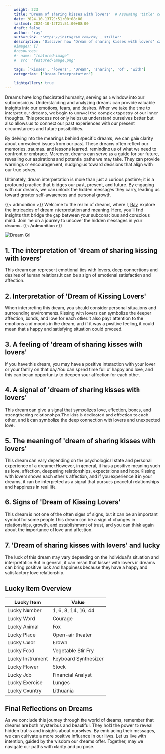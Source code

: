 ```yaml
---
    weight: 223
    title: "Dream of sharing kisses with lovers"  # Assuming 'title' column exists
    date: 2024-10-13T21:51:00+08:00
    lastmod: 2024-10-13T21:51:00+08:00
    draft: false
    author: "ray"
    authorLink: "https://instagram.com/ray._.atelier"
    description: "Discover how 'Dream of sharing kisses with lovers' can interpret your future and uncover its significant meanings in your life."
    #images: []
    #resources:
    #- name: "featured-image"
    #  src: "featured-image.png"
    
    tags: ['kisses', 'lovers', 'Dream', 'sharing', 'of', 'with']
    categories: ["Dream Interpretation"]
    
    lightgallery: true
---
```

    
Dreams have long fascinated humanity, serving as a window into our subconscious. Understanding and analyzing dreams can provide valuable insights into our emotions, fears, and desires. When we take the time to interpret our dreams, we begin to unravel the complex tapestry of our inner thoughts. This process not only helps us understand ourselves better but also allows us to connect our past experiences with our present circumstances and future possibilities.

By delving into the meanings behind specific dreams, we can gain clarity about unresolved issues from our past. These dreams often reflect our memories, traumas, and lessons learned, reminding us of what we need to confront or embrace. Moreover, dreams can serve as a guide for our future, revealing our aspirations and potential paths we may take. They can provide warnings or encouragement, nudging us toward decisions that align with our true selves.

Ultimately, dream interpretation is more than just a curious pastime; it is a profound practice that bridges our past, present, and future. By engaging with our dreams, we can unlock the hidden messages they carry, leading us toward greater self-awareness and personal growth.

{{< admonition >}}
Welcome to the realm of dreams, where I, [Ray](https://instagram.com/ray._.atelier), explore the intricacies of dream interpretation and meaning. Here, you’ll find insights that bridge the gap between your subconscious and conscious mind. Join me on a journey to uncover the hidden messages in your dreams.
{{< /admonition >}}

![Dream Grl](https://cdn.pixabay.com/photo/2017/11/02/03/35/gothic-2910057_1280.jpg "Dream Grl")

## 1. The interpretation of 'dream of sharing kissing with lovers'
This dream can represent emotional ties with lovers, deep connections and desires of human relations.It can be a sign of emotional satisfaction and affection.

## 2. Interpretation of 'Dream of Kissing Lovers'
When interpreting this dream, you should consider personal situations and surrounding environments.Kissing with lovers can symbolize the deeper affection, bonds, and love for each other.It also pays attention to the emotions and moods in the dream, and if it was a positive feeling, it could mean that a happy and satisfying situation could proceed.

## 3. A feeling of 'dream of sharing kisses with lovers'
If you have this dream, you may have a positive interaction with your lover or your family on that day.You can spend time full of happy and love, and this can be an opportunity to deepen your affection for each other.

## 4. A signal of 'dream of sharing kisses with lovers'
This dream can give a signal that symbolizes love, affection, bonds, and strengthening relationships.The kiss is dedicated and affection to each other, and it can symbolize the deep connection with lovers and unexpected love.

## 5. The meaning of 'dream of sharing kisses with lovers'
This dream can vary depending on the psychological state and personal experience of a dreamer.However, in general, it has a positive meaning such as love, affection, deepening relationships, expectations and hope.Kissing with lovers shows each other's affection, and if you experience it in your dreams, it can be interpreted as a signal that pursues peaceful relationships and happiness in real life.

## 6. Signs of 'Dream of Kissing Lovers'
This dream is not one of the often signs of signs, but it can be an important symbol for some people.This dream can be a sign of changes in relationships, growth, and establishment of trust, and you can think again about the importance of love and affection.

## 7. 'Dream of sharing kisses with lovers' and lucky
The luck of this dream may vary depending on the individual's situation and interpretation.But in general, it can mean that kisses with lovers in dreams can bring positive luck and happiness because they have a happy and satisfactory love relationship.

## Lucky Item Overview
| Lucky Item          | Value              |
|---------------|--------------------|
| Lucky Number        | 1, 6, 8, 14, 16, 44  |
| Lucky Word          | Courage |
| Lucky Animal        | Fox |
| Lucky Place         | Open-air theater     |
| Lucky Color         | Brown     |
| Lucky Food          | Vegetable Stir Fry      |
| Lucky Instrument    | Keyboard Synthesizer |
| Lucky Flower        | Stock    |
| Lucky Job           | Financial Analyst       |
| Lucky Exercise      | Lunges  |
| Lucky Country       | Lithuania    |


##  Final Reflections on Dreams

As we conclude this journey through the world of dreams, remember that dreams are both mysterious and beautiful. They hold the power to reveal hidden truths and insights about ourselves. By embracing their messages, we can cultivate a more positive influence in our lives. Let us live with intention, guided by the wisdom our dreams offer. Together, may we navigate our paths with clarity and purpose.
